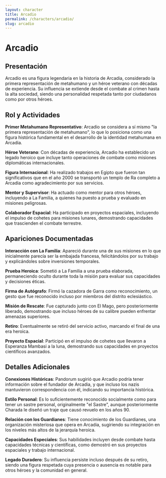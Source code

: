 ```yaml
---
layout: character
title: Arcadio
permalink: /characters/arcadio/
slug: arcadio
---
```


# Arcadio

## Presentación

Arcadio es una figura legendaria en la historia de Arcadia, considerado la primera representación de metahumano y un héroe veterano con décadas de experiencia. Su influencia se extiende desde el combate al crimen hasta la alta sociedad, siendo una personalidad respetada tanto por ciudadanos como por otros héroes.

## Rol y Actividades

**Primer Metahumano Representativo**: Arcadio se considera a sí mismo "la primera representación de metahumano", lo que lo posiciona como una figura histórica fundamental en el desarrollo de la identidad metahumana en Arcadia.

**Héroe Veterano**: Con décadas de experiencia, Arcadio ha establecido un legado heroico que incluye tanto operaciones de combate como misiones diplomáticas internacionales.

**Figura Internacional**: Ha realizado trabajos en Egipto que fueron tan significativos que en el año 2000 se transportó un templo de Ra completo a Arcadia como agradecimiento por sus servicios.

**Mentor y Supervisor**: Ha actuado como mentor para otros héroes, incluyendo a La Familia, a quienes ha puesto a prueba y evaluado en misiones peligrosas.

**Colaborador Espacial**: Ha participado en proyectos espaciales, incluyendo el impulso de cohetes para misiones lunares, demostrando capacidades que trascienden el combate terrestre.

## Apariciones Documentadas

**Interacción con La Familia**: Apareció durante una de sus misiones en lo que inicialmente parecía ser la embajada francesa, felicitándolos por su trabajo y explicándoles sobre inversiones temporales.

**Prueba Heroica**: Sometió a La Familia a una prueba elaborada, permaneciendo oculto durante toda la misión para evaluar sus capacidades y decisiones éticas.

**Firma de Autógrafo**: Firmó la cazadora de Garra como reconocimiento, un gesto que fue reconocido incluso por miembros del distrito eclesiástico.

**Misión de Rescate**: Fue capturado junto con El Mago, pero posteriormente liberado, demostrando que incluso héroes de su calibre pueden enfrentar amenazas superiores.

**Retiro**: Eventualmente se retiró del servicio activo, marcando el final de una era heroica.

**Proyecto Espacial**: Participó en el impulso de cohetes que llevaron a Esperanza Mambasi a la luna, demostrando sus capacidades en proyectos científicos avanzados.

## Detalles Adicionales

**Conexiones Históricas**: Pandorum sugirió que Arcadio podría tener información sobre el fundador de Arcadia, y que incluso los nazis mantuvieron correspondencia con él, indicando su importancia histórica.

**Estilo Personal**: Es lo suficientemente reconocido socialmente como para tener un sastre personal, originalmente "el Sastre", aunque posteriormente Charada le diseñó un traje que causó revuelo en los años 90.

**Relación con los Guardianes**: Tiene conocimiento de los Guardianes, una organización misteriosa que opera en Arcadia, sugiriendo su integración en los niveles más altos de la jerarquía heroica.

**Capacidades Especiales**: Sus habilidades incluyen desde combate hasta capacidades técnicas y científicas, como demostró en sus proyectos espaciales y trabajo internacional.

**Legado Duradero**: Su influencia persiste incluso después de su retiro, siendo una figura respetada cuya presencia o ausencia es notable para otros héroes y la comunidad en general.